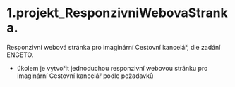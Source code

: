 # 1.projekt_ResponzivniWebovaStranka.
Responzivní webová stránka pro imaginární Cestovní kancelář, dle zadání ENGETO.
* úkolem je vytvořit jednoduchou responzivní webovou stránku pro imaginární Cestovní kancelář podle požadavků

